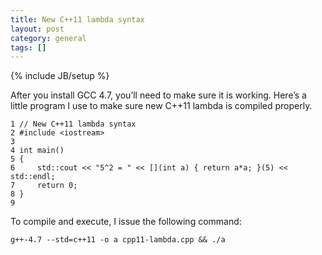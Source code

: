 ```yaml
---
title: New C++11 lambda syntax
layout: post
category: general
tags: []
---
```

{% include JB/setup %}

After you install GCC 4.7, you’ll need to make sure it is working. Here’s a little program I use to make sure new C++11 lambda is compiled properly.

    1 // New C++11 lambda syntax
    2 #include <iostream>
    3 
    4 int main()
    5 {
    6     std::cout << "5^2 = " << [](int a) { return a*a; }(5) << std::endl;
    7     return 0;
    8 }
    9 

To compile and execute, I issue the following command:

    g++-4.7 --std=c++11 -o a cpp11-lambda.cpp && ./a
